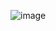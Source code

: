 >>

![image](https://user-images.githubusercontent.com/46314846/187926633-d18304dc-1898-4f1a-8c7d-4d5bca7749f6.png)
